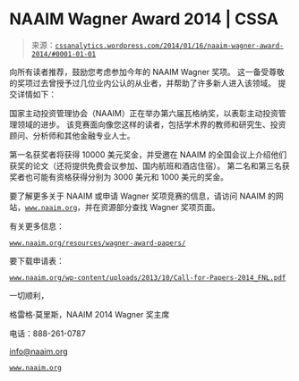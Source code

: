 <!--yml

分类：未分类

日期：2024 年 05 月 12 日 17:55:33

-->

# NAAIM Wagner Award 2014 | CSSA

> 来源：[`cssanalytics.wordpress.com/2014/01/16/naaim-wagner-award-2014/#0001-01-01`](https://cssanalytics.wordpress.com/2014/01/16/naaim-wagner-award-2014/#0001-01-01)

向所有读者推荐，鼓励您考虑参加今年的 NAAIM Wagner 奖项。 这一备受尊敬的奖项过去曾授予过几位业内公认的从业者，并帮助了许多新人进入该领域。 提交详情如下：

国家主动投资管理协会（NAAIM）正在举办第六届瓦格纳奖，以表彰主动投资管理领域的进步。 该竞赛面向像您这样的读者，包括学术界的教师和研究生、投资顾问、分析师和其他金融专业人士。

第一名获奖者将获得 10000 美元奖金，并受邀在 NAAIM 的全国会议上介绍他们获奖的论文（还将提供免费会议参加、国内航班和酒店住宿）。 第二名和第三名获奖者也可能有资格获得分别为 3000 美元和 1000 美元的奖金。

要了解更多关于 NAAIM 或申请 Wagner 奖项竞赛的信息，请访问 NAAIM 的网站，[`www.naaim.org`](http://www.naaim.org)，并在资源部分查找 Wagner 奖项页面。

有关更多信息：

[`www.naaim.org/resources/wagner-award-papers/`](http://r20.rs6.net/tn.jsp?f=001PhcYjAgaLmKCApzs8p0moyPHgK7Ewrxs0-meKmx1MfK878ju2eaPGx8vrWYx9T7J-9wWw-WjGeNQvnDSk0qKgweD3lFhX8213mIx4O4pXIF2ia89ymnQVNh3ssaCc06u_1JzCYHz8aL6UD8QcN8fhVGt67KChbrCvQVVFQJomwFrd5XxOeDvwgXX1Mf5EQ_KtzqC81CqT_Lfd-Jzj7Di9g==&c=iXmDFNMOFc-tf6l6rW98ZUeEtOEEr9i63fdFVeX_ODqobL9WJ3Qo1w==&ch=S7e7S8BupXWRjFlgOLfB6vV5czpCUx4YUwGsnZAJURWfRiRgzixijg==)

要下载申请表：

[`www.naaim.org/wp-content/uploads/2013/10/Call-for-Papers-2014_FNL.pdf`](http://r20.rs6.net/tn.jsp?f=001PhcYjAgaLmKCApzs8p0moyPHgK7Ewrxs0-meKmx1MfK878ju2eaPGx_lIvSlBqBJZ17FhS14sl8W3H_ER8w3Kb2d7a2m1eocv17QgeBdiaPlxy6WoOL8PHZVKT8vaLF2n3yZ2DNClr63PhT_CZiAeMFKfWjS-ytv5VfmWH5cwzTdJWbu3BiFd4h8GOvauWkzVm7OrCTbKIQPOZfJwBAW6wpdkFi2WpYLmAq_2iD1QuLabER0jGrb1OQPqFuAH2F-&c=iXmDFNMOFc-tf6l6rW98ZUeEtOEEr9i63fdFVeX_ODqobL9WJ3Qo1w==&ch=S7e7S8BupXWRjFlgOLfB6vV5czpCUx4YUwGsnZAJURWfRiRgzixijg==)

一切顺利，

格雷格·莫里斯，NAAIM 2014 Wagner 奖主席

电话：888-261-0787

info@naaim.org

[`www.naaim.org`](http://www.naaim.org)
